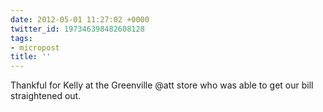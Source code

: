 ```yaml
---
date: 2012-05-01 11:27:02 +0000
twitter_id: 197346398482608128
tags:
- micropost
title: ''
---
```


Thankful for Kelly at the Greenville @att store who was able to get our bill straightened out.
